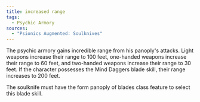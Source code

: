 ```yaml
---
title: increased range
tags:
  - Psychic Armory
sources:
  - "Psionics Augmented: Soulknives"
---
```


The psychic armory gains incredible range from his panoply's attacks. Light weapons increase their range to 100 feet, one-handed weapons increase their range to 60 feet, and two-handed weapons increase their range to 30 feet. If the character possesses the Mind Daggers blade skill, their range increases to 200 feet.

The soulknife must have the form panoply of blades class feature to select this blade skill.
